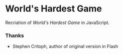 # World's Hardest Game

Recriation of *World's Hardest Game* in JavaScript.

### Thanks
 - Stephen Critoph, author of original version in Flash
